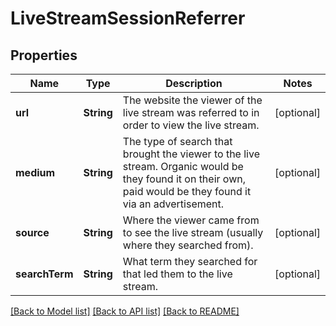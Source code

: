 # LiveStreamSessionReferrer

## Properties
Name | Type | Description | Notes
------------ | ------------- | ------------- | -------------
**url** | **String** | The website the viewer of the live stream was referred to in order to view the live stream. | [optional] 
**medium** | **String** | The type of search that brought the viewer to the live stream. Organic would be they found it on their own, paid would be they found it via an advertisement. | [optional] 
**source** | **String** | Where the viewer came from to see the live stream (usually where they searched from). | [optional] 
**searchTerm** | **String** | What term they searched for that led them to the live stream. | [optional] 

[[Back to Model list]](../README.md#documentation-for-models) [[Back to API list]](../README.md#documentation-for-api-endpoints) [[Back to README]](../README.md)


